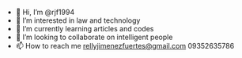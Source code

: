 - 👋 Hi, I’m @rjf1994
- 👀 I’m interested in law and technology
- 🌱 I’m currently learning articles and codes
- 💞️ I’m looking to collaborate on intelligent people
- 📫 How to reach me rellyjimenezfuertes@gmail.com 09352635786

<!---
rjf1994/rjf1994 is a ✨ special ✨ repository because its `README.md` (this file) appears on your GitHub profile.
You can click the Preview link to take a look at your changes.
--->
